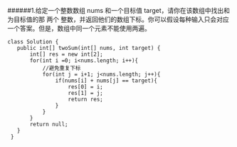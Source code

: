 ######1.给定一个整数数组 nums 和一个目标值 target，请你在该数组中找出和为目标值的那 两个 整数，并返回他们的数组下标。你可以假设每种输入只会对应一个答案。但是，数组中同一个元素不能使用两遍。
   
   ```
   class Solution {
      public int[] twoSum(int[] nums, int target) {
          int[] res = new int[2];
          for(int i =0; i<nums.length; i++){
              //避免重复下标
              for(int j = i+1; j<nums.length; j++){
                  if(nums[i] + nums[j] == target){
                      res[0] = i;
                      res[1] = j;
                      return res;
                  }
              }
          }
          return null;
      }
    }
   ```
   
